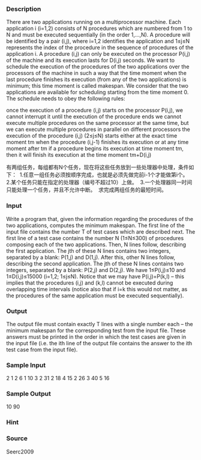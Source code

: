 
### Description

There are two applications running on a multiprocessor machine. Each application i (i=1,2) consists of N procedures which are numbered from 1 to N and must be executed sequentially (in the order 1,...,N). A procedure will be identified by a pair (i,j), where i=1,2 identifies the application and 1≤j≤N represents the index of the procedure in the sequence of procedures of the application i. A procedure (i,j) can only be executed on the processor P(i,j) of the machine and its execution lasts for D(i,j) seconds. We want to schedule the execution of the procedures of the two applications over the processors of the machine in such a way that the time moment when the last procedure finishes its execution (from any of the two applications) is minimum; this time moment is called makespan. We consider that the two applications are available for scheduling starting from the time moment 0. The schedule needs to obey the following rules: 


once the execution of a procedure (i,j) starts on the processor P(i,j), we cannot interrupt it until the execution of the procedure ends 
we cannot execute multiple procedures on the same processor at the same time, but we can execute multiple procedures in parallel on different processors 
the execution of the procedure (i,j) (2≤j≤N) starts either at the exact time moment tm when the procedure (i,j-1) finishes its execution or at any time moment after tm 
if a procedure begins its execution at time moment tm, then it will finish its execution at the time moment tm+D(i,j) 



有两组任务，每组都有N个任务，现在将这些任务放到一些处理器中处理，条件如下： 
1.任意一组任务必须按顺序完成，也就是必须先做完前i-1个才能做第i个。 
2.某个任务只能在指定的处理器（编号不超过10）上做。 
3.一个处理器同一时间只能处理一个任务，并且不允许中断。 
求完成两组任务的最短时间。
### Input
Write a program that, given the information regarding the procedures of the two applications, computes the minimum makespan.
The first line of the input file contains the number T of test cases which are described next. The first line of a test case contains the number N (1≤N≤300) of procedures composing each of the two applications. Then, N lines follow, describing the first application. The jth of these N lines contains two integers, separated by a blank: P(1,j) and D(1,j). After this, other N lines follow, describing the second application. The jth of these N lines contains two integers, separated by a blank: P(2,j) and D(2,j). We have 1≤P(i,j)≤10 and 1≤D(i,j)≤15000 (i=1,2; 1≤j≤N). Notice that we may have P(i,j)=P(k,l) – this implies that the procedures (i,j) and (k,l) cannot be executed during overlapping time intervals (notice also that if i=k this would not matter, as the procedures of the same application must be executed sequentially).
### Output
The output file must contain exactly T lines with a single number each – the minimum makespan for the corresponding test from the input file. These answers must be printed in the order in which the test cases are given in the input file (i.e. the ith line of the output file contains the answer to the ith test case from the input file).
### Sample Input
2 
1 
2 6 
1 10 
3 
2 31 
2 18 
4 15 
2 26 
3 40 
5 16

### Sample Output
10 
90

### Hint

### Source
Seerc2009